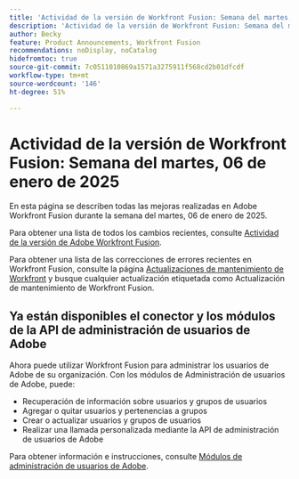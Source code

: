 ```yaml
---
title: 'Actividad de la versión de Workfront Fusion: Semana del martes, 06 de enero de 2025'
description: 'Actividad de la versión de Workfront Fusion: Semana del martes, 06 de enero de 2025'
author: Becky
feature: Product Announcements, Workfront Fusion
recommendations: noDisplay, noCatalog
hidefromtoc: true
source-git-commit: 7c0511010869a1571a3275911f568cd2b01dfcdf
workflow-type: tm+mt
source-wordcount: '146'
ht-degree: 51%

---
```


# Actividad de la versión de Workfront Fusion: Semana del martes, 06 de enero de 2025

En esta página se describen todas las mejoras realizadas en Adobe Workfront Fusion durante la semana del martes, 06 de enero de 2025.

Para obtener una lista de todos los cambios recientes, consulte [Actividad de la versión de Adobe Workfront Fusion](../../../product-announcements/product-releases/fusion-release-activity/fusion-release-activity.md).

Para obtener una lista de las correcciones de errores recientes en Workfront Fusion, consulte la página [Actualizaciones de mantenimiento de Workfront](https://experienceleague.adobe.com/docs/workfront-known-issues/releases/current-updates.html?lang=es) y busque cualquier actualización etiquetada como Actualización de mantenimiento de Workfront Fusion.

## Ya están disponibles el conector y los módulos de la API de administración de usuarios de Adobe

Ahora puede utilizar Workfront Fusion para administrar los usuarios de Adobe de su organización. Con los módulos de Administración de usuarios de Adobe, puede:

* Recuperación de información sobre usuarios y grupos de usuarios
* Agregar o quitar usuarios y pertenencias a grupos
* Crear o actualizar usuarios y grupos de usuarios
* Realizar una llamada personalizada mediante la API de administración de usuarios de Adobe

Para obtener información e instrucciones, consulte [Módulos de administración de usuarios de Adobe](/help/quicksilver/workfront-fusion/apps-and-their-modules/adobe-user-management-modules.md).
